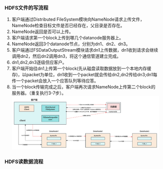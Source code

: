 ### HDFS文件的写流程
1. 客户端通过Distributed FileSystem模块向NameNode请求上传文件，NameNode检查目标文件是否已经存在，父目录是否存在。
2. NameNode返回是否可以上传。
3. 客户端请求第一个block上传到哪几个datanode服务器上。
4. NameNode返回3个datanode节点，分别为dn1、dn2、dn3。
5. 客户端通过FSDataOutputStream模块请求dn1上传数据，dn1收到请求会继续调用dn2，然后dn2调用dn3，将这个通信管道建立完成。
6. dn1,dn2,dn3逐级但应客户。
7. 客户端开始往dn1上传第一个block(先从磁盘读取数据放到一个本地内存缓存)，以packet为单位，dn1收到一个packet就会传给dn2,dn2传给dn3;dn1每传一个packet会放入一个应答队列等待应答。
8. 当一个block传输完成之后，客户端再次请求NameNode上传第二个block的服务器。（重复执行3-7步）。
![hdfs写数据流程图](./img/01_HDFS写数据过程.png)
### HDFS读数据流程

